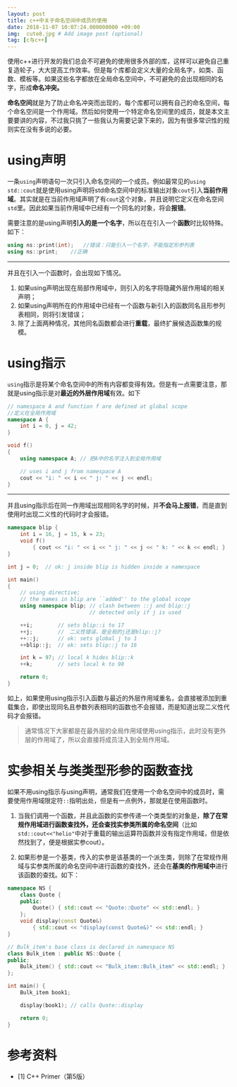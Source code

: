 ```yaml
---
layout: post
title: c++中关于命名空间中成员的使用
date: 2018-11-07 10:07:24.000000000 +09:00
img:  cute8.jpg # Add image post (optional)
tag: [c与c++]
---
```


使用c++进行开发的我们总会不可避免的使用很多外部的库，这样可以避免自己重复造轮子，大大提高工作效率。但是每个库都会定义大量的全局名字，如类、函数、模板等。如果这些名字都放在全局命名空间中，不可避免的会出现相同的名字，形成**命名冲突。**

**命名空间**就是为了防止命名冲突而出现的，每个库都可以拥有自己的命名空间，每个命名空间是一个作用域。然后如何使用一个特定命名空间里的成员，就是本文主要要讲的内容，不过我只挑了一些我认为需要记录下来的，因为有很多常识性的规则实在没有多说的必要。

# using声明
一条`using`声明语句一次只引入命名空间的一个成员。例如最常见的`using std::cout`就是使用using声明将std命名空间中的标准输出对象`cout`引入**当前作用域**。其实就是在当前作用域声明了有`cout`这个对象，并且说明它定义在命名空间`std`里。因此如果当前作用域中已经有一个同名的对象，将会**报错**。

需要注意的是using声明**引入的是一个名字**，所以在在引入一个**函数**时比较特殊。如下：
```cpp
using ns::print(int);	//错误：只能引入一个名字，不能指定形参列表
using ns::print;	//正确
```
---
并且在引入一个函数时，会出现如下情况。
1. 如果using声明出现在局部作用域中，则引入的名字将隐藏外层作用域的相关声明；
2. 如果using声明所在的作用域中已经有一个函数与新引入的函数同名且形参列表相同，则将引发错误；
3. 除了上面两种情况，其他同名函数都会进行**重载**，最终扩展候选函数集的规模。

# using指示
`using`指示是将某个命名空间中的所有内容都变得有效。但是有一点需要注意，那就是using指示是对**最近的外层作用域**有效。如下
```cpp
// namespace A and function f are defined at global scope
//定义在全局作用域
namespace A {
    int i = 0, j = 42;
}

void f() 
{
    using namespace A; // 把A中的名字注入到全局作用域

	// uses i and j from namespace A
    cout << "i: " << i << " j: " << j << endl;
}
```
---
并且using指示后在同一作用域出现相同名字的时候，并**不会马上报错**，而是直到使用时出现二义性的代码时才会报错。
```cpp
namespace blip {
    int i = 16, j = 15, k = 23;
	void f() 
		{ cout << "i: " << i << " j: " << j << " k: " << k << endl; }
}

int j = 0;  // ok: j inside blip is hidden inside a namespace

int main() 
{
    // using directive; 
	// the names in blip are ``added'' to the global scope
    using namespace blip; // clash between ::j and blip::j
                          // detected only if j is used

    ++i;        // sets blip::i to 17
    ++j;        //　二义性错误，是全局的j还是blip::j?
    ++::j;      // ok: sets global j to 1
    ++blip::j;  // ok: sets blip::j to 16

    int k = 97; // local k hides blip::k
    ++k;        // sets local k to 98

	return 0;
}
```
如上，如果使用using指示引入函数与最近的外层作用域重名，会直接被添加到重载集合，即使出现同名且参数列表相同的函数也不会报错，而是知道出现二义性代码才会报错。

> 通常情况下大家都是在最外层的全局作用域使用using指示，此时没有更外层的作用域了，所以会直接将成员注入到全局作用域。

# 实参相关与类类型形参的函数查找
如果不用using指示与using声明，通常我们在使用一个命名空间中的成员时，需要使用作用域限定符`::`指明出处，但是有一点例外，那就是在使用函数时。

1. 当我们调用一个函数，并且此函数的实参传递一个类类型的对象是，**除了在常规作用域进行函数查找外，还会查找实参类所属的命名空间**（比如`std::cout<<"helio"`中对于重载的输出运算符函数并没有指定作用域，但是依然找到了，便是根据实参cout）。

2. 如果形参是一个基类，传入的实参是该基类的一个派生类，则除了在常规作用域与实参类所属的命名空间中进行函数的查找外，还会在**基类的作用域中**进行该函数的查找。如下：

```cpp
namespace NS {
    class Quote { 
	public:
		Quote() { std::cout << "Quote::Quote" << std::endl; } 
	};
    void display(const Quote&) 
		{ std::cout << "display(const Quote&)" << std::endl; }
}

// Bulk_item's base class is declared in namespace NS
class Bulk_item : public NS::Quote { 
public:
	Bulk_item() { std::cout << "Bulk_item::Bulk_item" << std::endl; }
};

int main() {
    Bulk_item book1;

    display(book1); // calls Quote::display

    return 0;
}
```

# 参考资料
- [1] C++ Primer（第5版）






